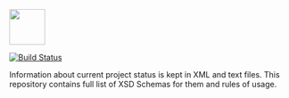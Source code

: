 <img src="http://www.zerocracy.com/logo.svg" width="64px" height="64px"/>

[![Build Status](https://travis-ci.org/zerocracy/datum.svg?branch=master)](https://travis-ci.org/zerocracy/datum)

Information about current project status is kept in XML and text
files. This repository contains full list of XSD Schemas for them
and rules of usage.
